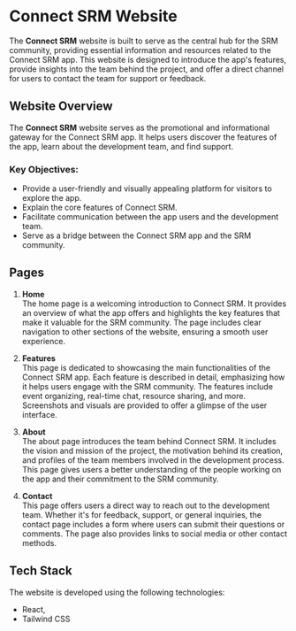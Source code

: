 # Connect SRM Website

The **Connect SRM** website is built to serve as the central hub for the SRM community, providing essential information and resources related to the Connect SRM app. This website is designed to introduce the app's features, provide insights into the team behind the project, and offer a direct channel for users to contact the team for support or feedback.

## Website Overview

The **Connect SRM** website serves as the promotional and informational gateway for the Connect SRM app. It helps users discover the features of the app, learn about the development team, and find support.

### Key Objectives:

- Provide a user-friendly and visually appealing platform for visitors to explore the app.
- Explain the core features of Connect SRM.
- Facilitate communication between the app users and the development team.
- Serve as a bridge between the Connect SRM app and the SRM community.

## Pages

1. **Home**  
   The home page is a welcoming introduction to Connect SRM. It provides an overview of what the app offers and highlights the key features that make it valuable for the SRM community. The page includes clear navigation to other sections of the website, ensuring a smooth user experience.

2. **Features**  
   This page is dedicated to showcasing the main functionalities of the Connect SRM app. Each feature is described in detail, emphasizing how it helps users engage with the SRM community. The features include event organizing, real-time chat, resource sharing, and more. Screenshots and visuals are provided to offer a glimpse of the user interface.

3. **About**  
   The about page introduces the team behind Connect SRM. It includes the vision and mission of the project, the motivation behind its creation, and profiles of the team members involved in the development process. This page gives users a better understanding of the people working on the app and their commitment to the SRM community.

4. **Contact**  
   This page offers users a direct way to reach out to the development team. Whether it's for feedback, support, or general inquiries, the contact page includes a form where users can submit their questions or comments. The page also provides links to social media or other contact methods.

## Tech Stack

The website is developed using the following technologies:

- React,
- Tailwind CSS
